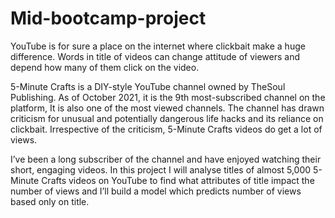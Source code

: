 # Mid-bootcamp-project
YouTube is for sure a place on the internet where clickbait make a huge difference. Words in title of videos can change attitude of viewers and depend how many of them click on the video.

5-Minute Crafts is a DIY-style YouTube channel owned by TheSoul Publishing. As of October 2021, it is the 9th most-subscribed channel on the platform, It is also one of the most viewed channels. The channel has drawn criticism for unusual and potentially dangerous life hacks and its reliance on clickbait. Irrespective of the criticism, 5-Minute Crafts videos do get a lot of views.

I’ve been a long subscriber of the channel and have enjoyed watching their short, engaging videos. In this project  I will analyse titles of almost 5,000  5-Minute Crafts videos on YouTube to find what attributes of title impact the number of views and I’ll build a model which predicts number of views  based only on title.
